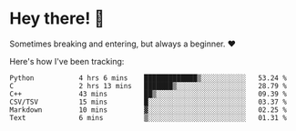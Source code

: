 # Hey there! 👋
Sometimes breaking and entering, but always a beginner. ❤️

Here's how I've been tracking:
<!--START_SECTION:waka-->

```text
Python           4 hrs 6 mins    █████████████▒░░░░░░░░░░░   53.24 %
C                2 hrs 13 mins   ███████▒░░░░░░░░░░░░░░░░░   28.79 %
C++              43 mins         ██▒░░░░░░░░░░░░░░░░░░░░░░   09.39 %
CSV/TSV          15 mins         █░░░░░░░░░░░░░░░░░░░░░░░░   03.37 %
Markdown         10 mins         ▓░░░░░░░░░░░░░░░░░░░░░░░░   02.25 %
Text             6 mins          ▒░░░░░░░░░░░░░░░░░░░░░░░░   01.31 %
```

<!--END_SECTION:waka-->

